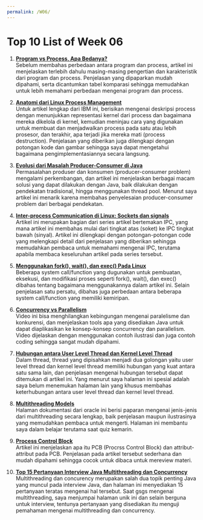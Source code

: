 ```yaml
---
permalink: /W06/
---
```


# Top 10 List of Week 06

1. [**Program vs Process, Apa Bedanya?**](https://microcontrollerslab.com/difference-between-process-and-program/)<br>
Sebelum membahas perbedaan antara program dan process, artikel ini menjelaskan terlebih dahulu masing-masing pengertian dan karakteristik dari program dan process. Penjelasan yang dipaparkan mudah dipahami, serta dicantumkan tabel komparasi sehingga memudahkan untuk lebih memahami perbedaan mengenai program dan process.

2. [**Anatomi dari Linux Process Management**](https://developer.ibm.com/technologies/linux/tutorials/l-linux-process-management/)<br>
Untuk artikel lengkap dari IBM ini, berisikan mengenai deskripsi process dengan menunjukkan representasi kernel dari process dan bagaimana mereka dikelola di kernel, kemudian meninjau cara yang digunakan untuk membuat dan menjadwalkan process pada satu atau lebih prosesor, dan terakhir, apa terjadi jika mereka mati (process destruction). Penjelasan yang diberikan juga dilengkapi dengan potongan kode dan gambar sehingga saya dapat mengetahui bagaimana pengimplementasiannya secara langsung.

3. [**Evolusi dari Masalah Producer-Consumer di Java**](https://dzone.com/articles/the-evolution-of-producer-consumer-problem-in-java)<br>
Permasalahan produser dan konsumen (producer-consumer problem) mengalami perkembangan, dan artikel ini menjelaskan berbagai macam solusi yang dapat dilakukan dengan Java, baik dilakukan dengan pendekatan tradisional, hingga menggunakan thread pool. Menurut saya artikel ini menarik karena membahas penyelesaian producer-consumer problem dari berbagai pendekatan.

4. [**Inter-process Communication di Linux: Sockets dan signals**](https://opensource.com/article/19/4/interprocess-communication-linux-networking)<br>
Artikel ini merupakan bagian dari series artikel bertemakan IPC, yang mana artikel ini membahas mulai dari tingkat atas (soket) ke IPC tingkat bawah (sinyal). Artikel ini dilengkapi dengan potongan-potongan code yang melengkapi detail dari penjelasan yang diberikan sehingga memudahkan pembaca untuk memahami mengenai IPC, terutama apabila membaca keseluruhan artikel pada series tersebut.

5. [**Menggunakan fork(), wait(), dan exec() Pada Linux**](https://www.linuxtechi.com/learn-use-fork-vfork-wait-exec-system-calls-linux/amp/)<br>
Beberapa system call/function yang dugunakan untuk pembuatan, eksekusi, dan modifikasi proses seperti fork(), wait(), dan exec() dibahas tentang bagaimana menggunakannya dalam artikel ini. Selain penjelasan satu persatu, dibahas juga perbedaan antara beberapa system call/function yang memiliki kemiripan.

6. [**Concurrency vs Parallelism**](https://youtu.be/FChZP09Ba4E)<br>
Video ini bisa menghilangkan kebingungan mengenai paralelisme dan konkurensi, dan menjelaskan tools apa yang disediakan Java untuk dapat diaplikasikan ke konsep-konsep concurrency dan parallelism. Video dijelaskan dengan menggunakan contoh ilustrasi dan juga contoh coding sehingga sangat mudah dipahami.

7. [**Hubungan antara User Level Thread dan Kernel Level Thread**](https://www.geeksforgeeks.org/relationship-between-user-level-thread-and-kernel-level-thread/?ref=rp)<br>
Dalam thread, thread yang dipisahkan menjadi dua golongan yaitu user level thread dan kernel level thread memiliki hubungan yang kuat antara satu sama lain, dan penjelasan mengenai hubungan tersebut dapat ditemukan di artikel ini. Yang menurut saya halaman ini spesial adalah saya belum menemukan halaman lain yang khusus membahas keterhubungan antara user level thread dan kernel level thread. 

8. [**Multithreading Models**](https://docs.oracle.com/cd/E19620-01/805-4031/6j3qv1oej/index.html)<br>
Halaman dokumentasi dari oracle ini berisi paparan mengenai jenis-jenis dari multithreading secara lengkap, baik penjelasan maupun ilustrasinya yang memudahkan pembaca untuk mengerti. Halaman ini membantu saya dalam belajar terutama saat quiz kemarin.

9. [**Process Control Block**](https://afteracademy.com/blog/process-control-block-in-operating-system)<br>
Artikel ini menjelaskan apa itu PCB (Procrss Control Block) dan attribut-attribut pada PCB. Penjelasan pada artikel tersebut sederhana dan mudah dipahami sehingga cocok untuk dibaca untuk mereview materi.

10. [**Top 15 Pertanyaan Interview Java Multithreading dan Concurrency**](https://dzone.com/articles/top-15-java-multithreading-concurrency-interview-q)<br>
Multithreading dan concurency merupakan salah dua topik penting Java yang muncul pada interview Java, dan halaman ini menyediakan 15 pertanyaan teratas mengenai hal tersebut. Saat gsgs mengenai multithreading, saya menjumpai halaman unik ini dan selain berguna untuk interview, tentunya pertanyaan yang disediakan itu menguji pemahaman mengenai multithreading dan concurrency.
